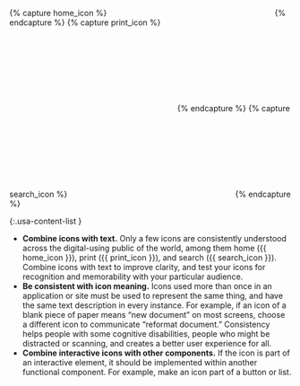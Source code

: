 {% capture home_icon %}<svg class="usa-icon bottom-neg-2px" aria-hidden="true" focusable="false" role="img"><use xlink:href="{{ site.baseurl }}/assets/img/sprite.svg#home"></use></svg>{% endcapture %}
{% capture print_icon %}<svg class="usa-icon bottom-neg-2px" aria-hidden="true" focusable="false" role="img"><use xlink:href="{{ site.baseurl }}/assets/img/sprite.svg#print"></use></svg>{% endcapture %}
{% capture search_icon %}<svg class="usa-icon bottom-neg-2px" aria-hidden="true" focusable="false" role="img"><use xlink:href="{{ site.baseurl }}/assets/img/sprite.svg#search"></use></svg>{% endcapture %}

{:.usa-content-list }
- **Combine icons with text.** Only a few icons are consistently understood across the digital-using public of the world, among them home ({{ home_icon }}), print ({{ print_icon }}), and search ({{ search_icon }}). Combine icons with text to improve clarity, and test your icons for recognition and memorability with your particular audience.
- **Be consistent with icon meaning.** Icons used more than once in an application or site must be used to represent the same thing, and have the same text description in every instance. For example, if an icon of a blank piece of paper means “new document” on most screens, choose a different icon to communicate “reformat document.” Consistency helps people with some cognitive disabilities, people who might be distracted or scanning, and creates a better user experience for all.
- **Combine interactive icons with other components.** If the icon is part of an interactive element, it should be implemented within another functional component. For example, make an icon part of a button or list.
